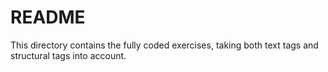 # README

This directory contains the fully coded exercises, taking both text tags and structural tags into account.
